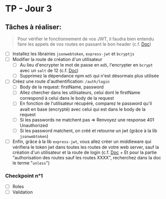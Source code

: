 # TP - Jour 3

## Tâches à réaliser:

> Pour vérifier le fonctionnement de vos JWT, il faudra bien entendu faire les appels de vos routes en passant le bon header (c.f. [Doc](https://jwt.io/introduction))

- [ ] Installez les librairies `jsonwebtoken`, `express-jwt` et `bcryptjs`
- [ ] Modifier la route de création d'un utilisateur
  - [ ] Au lieu d'encrypter le mot de passe en `md5`, l'encrypter en `bcrypt` avec un `salt` de 12 (c.f. [Doc](https://github.com/dcodeIO/bcrypt.js#usage---sync))
  - [ ] Supprimez la dépendance npm `md5` qui n'est désormais plus utilisée
- [ ] Créez une route d'authentification: `/auth/login`
  - [ ] Body de la request: firstName, password
  - [ ] Allez chercher dans les utilisateurs, celui dont le firstName correspond à celui dans le body de la request
  - [ ] En fonction de l'utilisateur récupéré, comparez le password qu'il avait en base (encrypté) avec celui qui est dans le body de la request
  - [ ] Si les passwords ne matchent pas => Renvoyez une response 401 Unauthorized
  - [ ] Si les password matchent, on créé et retourne un jwt (grâce à la lib `jsonwebtoken`)
- [ ] Enfin, grâce à la lib `express-jwt`, vous allez créer un middleware qui vérifiera le token jwt dans toutes les routes de votre web server, sauf la création d'un utilisateur et la route de login (c.f. [Doc](https://www.npmjs.com/package/express-jwt) + Et pour la partie "authorisation des routes sauf les routes XXXX", recherchez dans la doc le terme "`unless`")

### Checkpoint n°1

- [ ] Roles
- [ ] Validation
